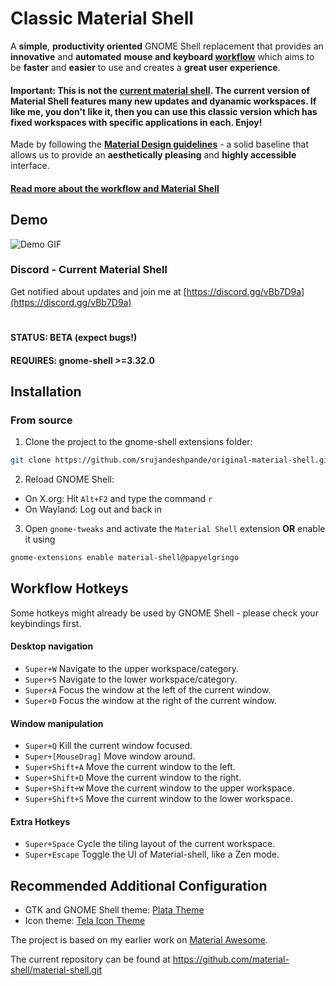 # Classic Material Shell
A **simple**, **productivity oriented** GNOME Shell replacement that provides an **innovative** and **automated** **mouse and keyboard [workflow](./documentation/material-shell.md#workflow)** which aims to be **faster** and **easier** to use and creates a **great user experience**.

#### **Important**: This is not the [current material shell](https://github.com/material-shell/material-shell.git). The current version of Material Shell features many new updates and dyanamic workspaces. If like me, you don't like it, then you can use this classic version which has fixed workspaces with specific applications in each. Enjoy!

Made by following the **[Material Design guidelines](https://material.io)** - a solid baseline that allows us to provide an **aesthetically pleasing** and **highly accessible** interface.

#### [Read more about the workflow and Material Shell](./documentation/material-shell.md#workflow)

## Demo

![Demo GIF](demo.gif)

### Discord - Current Material Shell
Get notified about updates and join me at [https://discord.gg/vBb7D9a](https://discord.gg/vBb7D9a)
#
#### STATUS: BETA (expect bugs!)
#### REQUIRES: gnome-shell >=3.32.0

## Installation
### From source
1) Clone the project to the gnome-shell extensions folder:
```bash
git clone https://github.com/srujandeshpande/original-material-shell.git ~/.local/share/gnome-shell/extensions/material-shell@papyelgringo
```
2) Reload GNOME Shell:
  + On X.org: Hit `Alt+F2` and type the command `r`
  + On Wayland: Log out and back in  

3) Open `gnome-tweaks` and activate the `Material Shell` extension **OR** enable it using
```bash
gnome-extensions enable material-shell@papyelgringo
```

## Workflow Hotkeys
Some hotkeys might already be used by GNOME Shell - please check your keybindings first.
#### Desktop navigation
* `Super+W` Navigate to the upper workspace/category.
* `Super+S` Navigate to the lower workspace/category.
* `Super+A` Focus the window at the left of the current window.
* `Super+D` Focus the window at the right of the current window.

#### Window manipulation
* `Super+Q` Kill the current window focused.
* `Super+[MouseDrag]` Move window around.
* `Super+Shift+A` Move the current window to the left.
* `Super+Shift+D` Move the current window to the right.
* `Super+Shift+W` Move the current window to the upper workspace.
* `Super+Shift+S` Move the current window to the lower workspace.

#### Extra Hotkeys
* `Super+Space` Cycle the tiling layout of the current workspace.
* `Super+Escape` Toggle the UI of Material-shell, like a Zen mode.

## Recommended Additional Configuration
* GTK and GNOME Shell theme: [Plata Theme](https://gitlab.com/tista500/plata-theme)
* Icon theme: [Tela Icon Theme](https://github.com/vinceliuice/Tela-icon-theme)

The project is based on my earlier work on [Material Awesome](https://github.com/PapyElGringo/material-awesome).

The current repository can be found at https://github.com/material-shell/material-shell.git
